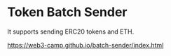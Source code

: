# Token Batch Sender

It supports sending ERC20 tokens and ETH.

https://web3-camp.github.io/batch-sender/index.html

